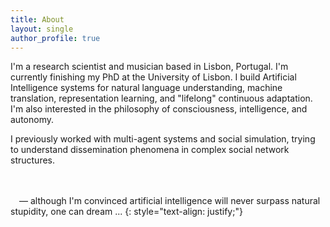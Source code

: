 ```yaml
---
title: About
layout: single
author_profile: true
---
```



I'm a research scientist and musician based in Lisbon, Portugal. I'm currently
finishing my PhD at the University of Lisbon. I build Artificial Intelligence
systems for natural language understanding, machine translation, representation
learning, and "lifelong" continuous adaptation. I'm also interested in the
philosophy of consciousness, intelligence, and autonomy. 

I previously worked with multi-agent systems and social simulation, trying to
understand dissemination phenomena in complex social network structures.

<br/><br/>&emsp;&mdash; although I'm convinced artificial intelligence will
never surpass natural stupidity, one can dream ...
{: style="text-align: justify;"}


